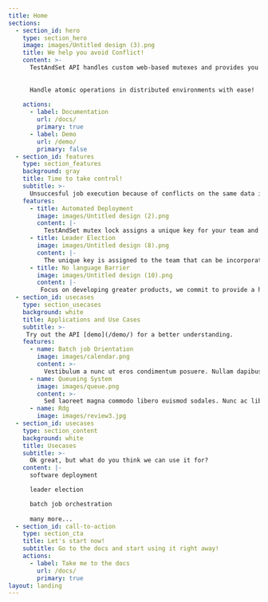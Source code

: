 ```yaml
---
title: Home
sections:
  - section_id: hero
    type: section_hero
    image: images/Untitled design (3).png
    title: We help you avoid Conflict!
    content: >-
      TestAndSet API handles custom web-based mutexes and provides you an automated solution that can be integrated right in your scripts no matter what language you use for development. 
      
      
      Handle atomic operations in distributed environments with ease!
     
    actions:
      - label: Documentation
        url: /docs/
        primary: true
      - label: Demo
        url: /demo/
        primary: false
  - section_id: features
    type: section_features
    background: gray
    title: Time to take control!
    subtitle: >-
      Unsuccesful job execution because of conflicts on the same data is a nightmare for software engineers.Test and Set API provides a safer solution.
    features:
      - title: Automated Deployment
        image: images/Untitled design (2).png
        content: |-
          TestAndSet mutex lock assigns a unique key for your team and is publicly known by all team members working with the mutex protected scripts. This unique key provides you the flexibility to run your scripts without the hassles of conflicts or data overloading. It is that simple. 
      - title: Leader Election
        image: images/Untitled design (8).png
        content: |-
          The unique key is assigned to the team that can be incorporated in the scripts. The mutex processes the scripts in a round-robin fashion with each script given the same priority and fixed hold time as a leader. 
      - title: No language Barrier
        image: images/Untitled design (10).png
        content: |-
         Focus on developing greater products, we commit to provide a hassle-free deployment process . The API integrates seamlessly in your deployment process without any dependency on the scripting language. 
  - section_id: usecases
    type: section_usecases
    background: white
    title: Applications and Use Cases
    subtitle: >-
     Try out the API [demo](/demo/) for a better understanding. 
    features:
      - name: Batch job Orientation
        image: images/calendar.png
        content: >-
          Vestibulum a nunc ut eros condimentum posuere. Nullam dapibus quis nunc non interdum. Pellentesque tortor ligula, gravida ac commodo eu.
      - name: Queueing System
        image: images/queue.png
        content: >-
          Sed laoreet magna commodo libero euismod sodales. Nunc ac libero convallis, interdum ligula vel, pretium diam. Integer commodo sem at dui sollicitudin, vel posuere justo laoreet.
      - name: Rdg
        image: images/review3.jpg
  - section_id: usecases
    type: section_content
    background: white
    title: Usecases
    subtitle: >-
      Ok great, but what do you think we can use it for?
    content: |-
      software deployment

      leader election

      batch job orchestration
      
      many more...
  - section_id: call-to-action
    type: section_cta
    title: Let's start now!
    subtitle: Go to the docs and start using it right away!
    actions:
      - label: Take me to the docs
        url: /docs/
        primary: true
layout: landing
---
```




